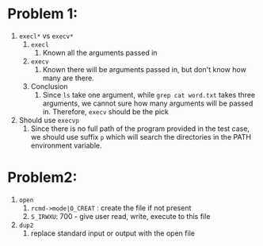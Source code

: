 # Problem 1:

1. `execl*` vs `execv*`
    1. `execl`
        1. Known all the arguments passed in
    2. `execv`
        1. Known there will be arguments passed in, but don't know how many are there.
    3. Conclusion
        1. Since `ls`  take one argument, while `grep cat word.txt` takes three arguments, we cannot sure how many arguments will be passed in. Therefore, `execv` should be the pick
2. Should use `execvp`
    1. Since there is no full path of the program provided in the test case, we should use suffix `p` which will search the directories in the PATH environment variable.

# Problem2:

1. `open`
    1. `rcmd->mode|O_CREAT` : create the file if not present
    2. `S_IRWXU`: 700 - give user read, write, execute to this file
2. `dup2`
    1. replace standard input or output with the open file